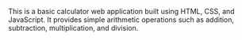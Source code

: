 This is a basic calculator web application built using HTML, CSS, and JavaScript. It provides simple arithmetic operations such as addition, subtraction, multiplication, and division.
